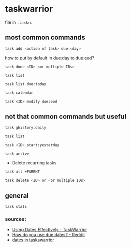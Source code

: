 # taskwarrior

file in `.taskrc`
## most common commands

```zsh
task add <action of task> due:<day>
```
how to put by default in due:day to due:eod?
```zsh
task done <ID> <or multiple IDs>
```
```zsh
task list
```

```zsh
task list due:today
```
```zsh
task calendar
```
```zsh:
task <ID> modify due:eod
```


## not that common commands but useful
```zsh
task ghistory.daily
```

```zsh
task list
```

```zsh
task <ID> start:yesterday
```

```zsh
task active
```






- Delete recurring tasks
```zsh
task all +PARENT
```
```zsh 
task delete <ID> or <or multiple IDs>
```

## general

```zsh
task stats
```
### sources:
- [Using Dates Effectively - TaskWarrior](https://taskwarrior.org/docs/using_dates/)
- [How do you use due dates? - Reddit](https://www.reddit.com/r/taskwarrior/comments/etln4c/how_do_you_use_due_dates/https://www.reddit.com/r/taskwarrior/comments/etln4c/how_do_you_use_due_dates/)
- [dates in taskswarrior](https://www.google.com/search?q=dates+in+taskswarrior&rlz=1C1GCEA_enPE1078PE1078&oq=dates+in+taskswarrior&gs_lcrp=EgZjaHJvbWUyBggAEEUYOTIJCAEQIRgKGKABMgkIAhAhGAoYoAEyCQgDECEYChigAdIBCDQxOTRqMGoxqAIAsAIA&sourceid=chrome&ie=UTF-8)

